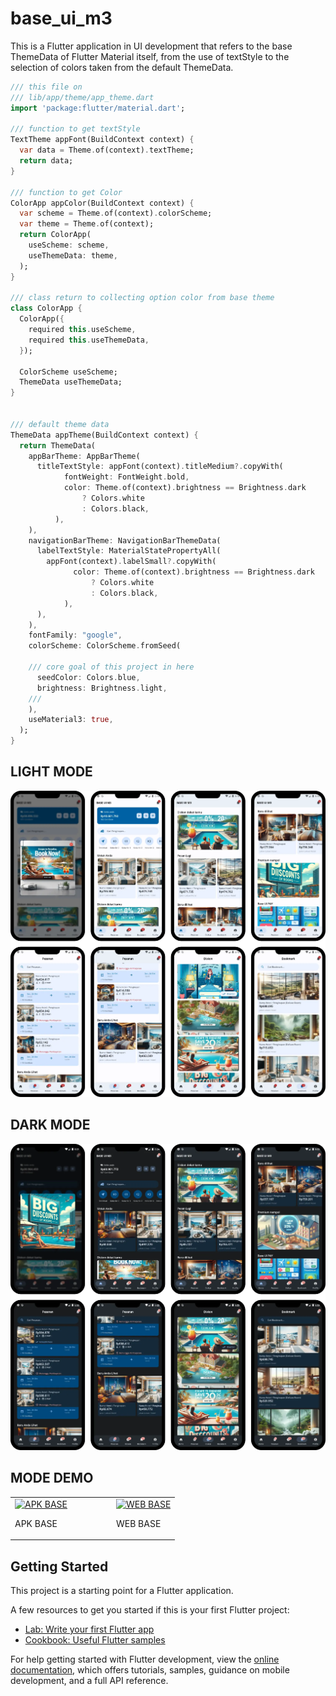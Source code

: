# base_ui_m3

This is a Flutter application in UI development that refers to the base ThemeData of Flutter Material itself, from the use of textStyle to the selection of colors taken from the default ThemeData.


```dart
/// this file on 
/// lib/app/theme/app_theme.dart
import 'package:flutter/material.dart';

/// function to get textStyle
TextTheme appFont(BuildContext context) {
  var data = Theme.of(context).textTheme;
  return data;
}

/// function to get Color
ColorApp appColor(BuildContext context) {
  var scheme = Theme.of(context).colorScheme;
  var theme = Theme.of(context);
  return ColorApp(
    useScheme: scheme,
    useThemeData: theme,
  );
}

/// class return to collecting option color from base theme
class ColorApp {
  ColorApp({
    required this.useScheme,
    required this.useThemeData,
  });

  ColorScheme useScheme;
  ThemeData useThemeData;
}


/// default theme data
ThemeData appTheme(BuildContext context) {
  return ThemeData(
    appBarTheme: AppBarTheme(
      titleTextStyle: appFont(context).titleMedium?.copyWith(
            fontWeight: FontWeight.bold,
            color: Theme.of(context).brightness == Brightness.dark
                ? Colors.white
                : Colors.black,
          ),
    ),
    navigationBarTheme: NavigationBarThemeData(
      labelTextStyle: MaterialStatePropertyAll(
        appFont(context).labelSmall?.copyWith(
              color: Theme.of(context).brightness == Brightness.dark
                  ? Colors.white
                  : Colors.black,
            ),
      ),
    ),
    fontFamily: "google",
    colorScheme: ColorScheme.fromSeed(

    /// core goal of this project in here
      seedColor: Colors.blue,
      brightness: Brightness.light,
    ///
    ),
    useMaterial3: true,
  );
}
```
## LIGHT MODE
![LIGHT MODE](https://raw.githubusercontent.com/baydim/base_ui_m3/main/assets/images/light.webp)

## DARK MODE
![DARK MODE](https://raw.githubusercontent.com/baydim/base_ui_m3/main/assets/images/dark.webp)





<!-- https://cdn-icons-png.flaticon.com/512/888/888839.png -->

## MODE DEMO
<table>
    <tr>
        <td>
            <a href="https://drive.google.com/drive/folders/1_5-TCLEwO30gBgnmhu2WHHZOuzRUd-wn?usp=drive_link">
                <img src="https://cdn-icons-png.flaticon.com/512/888/888839.png" alt="APK BASE" width="50">
            </a>
            <p>APK BASE</p>
        </td>
        <td width="50px">
        </td>
        <td>
            <a href="https://base-ui-m3-web.vercel.app/">
                <img src="https://cdn-icons-png.flaticon.com/512/10453/10453141.png" alt="WEB BASE" width="50">
            </a>
            <p>WEB BASE</p>
        </td>
    </tr>
</table>


## Getting Started

This project is a starting point for a Flutter application.

A few resources to get you started if this is your first Flutter project:

- [Lab: Write your first Flutter app](https://docs.flutter.dev/get-started/codelab)
- [Cookbook: Useful Flutter samples](https://docs.flutter.dev/cookbook)

For help getting started with Flutter development, view the
[online documentation](https://docs.flutter.dev/), which offers tutorials,
samples, guidance on mobile development, and a full API reference.
